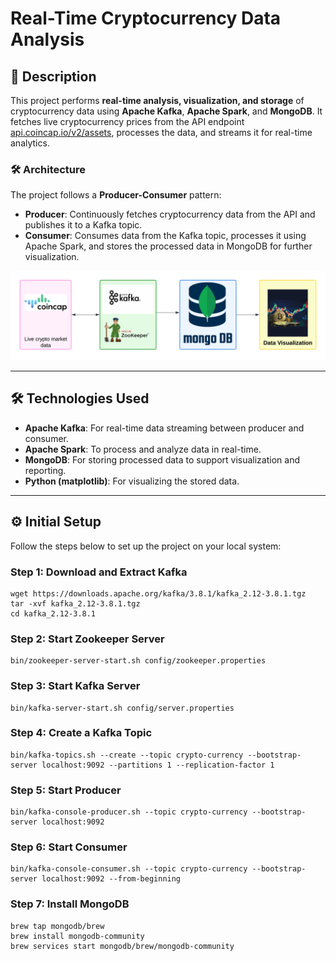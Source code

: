 # Real-Time Cryptocurrency Data Analysis

## 📄 Description

This project performs **real-time analysis, visualization, and storage** of cryptocurrency data using **Apache Kafka**, **Apache Spark**, and **MongoDB**. It fetches live cryptocurrency prices from the API endpoint [api.coincap.io/v2/assets](https://api.coincap.io/v2/assets), processes the data, and streams it for real-time analytics. 

### 🛠️ Architecture
The project follows a **Producer-Consumer** pattern:
- **Producer**: Continuously fetches cryptocurrency data from the API and publishes it to a Kafka topic.
- **Consumer**: Consumes data from the Kafka topic, processes it using Apache Spark, and stores the processed data in MongoDB for further visualization.

![Architecture](Architecture.png)

---

## 🛠️ Technologies Used

- **Apache Kafka**: For real-time data streaming between producer and consumer.
- **Apache Spark**: To process and analyze data in real-time.
- **MongoDB**: For storing processed data to support visualization and reporting.
- **Python (matplotlib)**: For visualizing the stored data.

---

## ⚙️ Initial Setup

Follow the steps below to set up the project on your local system:

### Step 1: Download and Extract Kafka
```
wget https://downloads.apache.org/kafka/3.8.1/kafka_2.12-3.8.1.tgz
tar -xvf kafka_2.12-3.8.1.tgz
cd kafka_2.12-3.8.1
```

### Step 2: Start Zookeeper Server
```
bin/zookeeper-server-start.sh config/zookeeper.properties
```

### Step 3: Start Kafka Server
```
bin/kafka-server-start.sh config/server.properties
```

### Step 4: Create a Kafka Topic
```
bin/kafka-topics.sh --create --topic crypto-currency --bootstrap-server localhost:9092 --partitions 1 --replication-factor 1
```

### Step 5: Start Producer
```
bin/kafka-console-producer.sh --topic crypto-currency --bootstrap-server localhost:9092
```

### Step 6: Start Consumer
```
bin/kafka-console-consumer.sh --topic crypto-currency --bootstrap-server localhost:9092 --from-beginning
```

### Step 7: Install MongoDB
```
brew tap mongodb/brew
brew install mongodb-community
brew services start mongodb/brew/mongodb-community
```

  